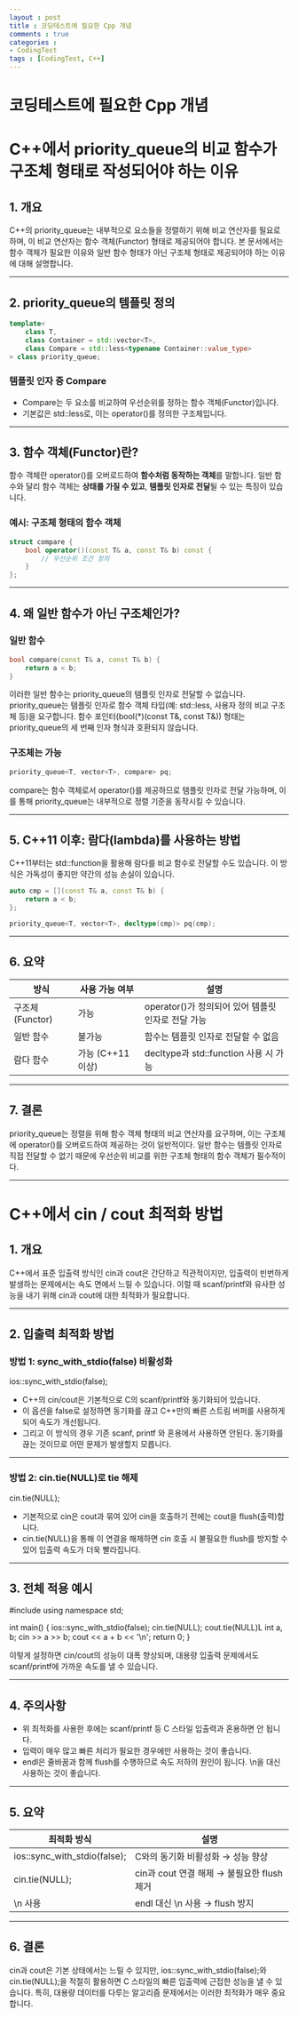 ```yaml
---
layout : post
title : 코딩테스트에 필요한 Cpp 개념
comments : true
categories : 
- CodingTest
tags : [CodingTest, C++]
---
```

# 코딩테스트에 필요한 Cpp 개념


# C++에서 priority_queue의 비교 함수가 구조체 형태로 작성되어야 하는 이유

## 1. 개요

C++의 priority_queue는 내부적으로 요소들을 정렬하기 위해 비교 연산자를 필요로 하며, 이 비교 연산자는 함수 객체(Functor) 형태로 제공되어야 합니다. 본 문서에서는 함수 객체가 필요한 이유와 일반 함수 형태가 아닌 구조체 형태로 제공되어야 하는 이유에 대해 설명합니다.

---

## 2. priority_queue의 템플릿 정의

```cpp
template<
    class T,
    class Container = std::vector<T>,
    class Compare = std::less<typename Container::value_type>
> class priority_queue;
```

### 템플릿 인자 중 Compare

- Compare는 두 요소를 비교하여 우선순위를 정하는 함수 객체(Functor)입니다.
- 기본값은 std::less<T>로, 이는 operator()를 정의한 구조체입니다.

---

## 3. 함수 객체(Functor)란?

함수 객체란 operator()를 오버로드하여 **함수처럼 동작하는 객체**를 말합니다. 일반 함수와 달리 함수 객체는 **상태를 가질 수 있고**, **템플릿 인자로 전달**될 수 있는 특징이 있습니다.

### 예시: 구조체 형태의 함수 객체

```cpp
struct compare {
    bool operator()(const T& a, const T& b) const {
        // 우선순위 조건 정의
    }
};
```

---

## 4. 왜 일반 함수가 아닌 구조체인가?

### 일반 함수

```cpp
bool compare(const T& a, const T& b) {
    return a < b;
}
```

이러한 일반 함수는 priority_queue의 템플릿 인자로 전달할 수 없습니다. priority_queue는 템플릿 인자로 함수 객체 타입(예: std::less<T>, 사용자 정의 비교 구조체 등)을 요구합니다. 함수 포인터(bool(*)(const T&, const T&)) 형태는 priority_queue의 세 번째 인자 형식과 호환되지 않습니다.

### 구조체는 가능

```cpp
priority_queue<T, vector<T>, compare> pq;
```

compare는 함수 객체로서 operator()를 제공하므로 템플릿 인자로 전달 가능하며, 이를 통해 priority_queue는 내부적으로 정렬 기준을 동작시킬 수 있습니다.

---

## 5. C++11 이후: 람다(lambda)를 사용하는 방법

C++11부터는 std::function을 활용해 람다를 비교 함수로 전달할 수도 있습니다. 이 방식은 가독성이 좋지만 약간의 성능 손실이 있습니다.

```cpp
auto cmp = [](const T& a, const T& b) {
    return a < b;
};

priority_queue<T, vector<T>, decltype(cmp)> pq(cmp);
```

---

## 6. 요약

| 방식            | 사용 가능 여부 | 설명 |
|----------------|----------------|------|
| 구조체 (Functor) | 가능         | operator()가 정의되어 있어 템플릿 인자로 전달 가능 |
| 일반 함수        | 불가능       | 함수는 템플릿 인자로 전달할 수 없음 |
| 람다 함수        | 가능 (C++11 이상) | decltype과 std::function 사용 시 가능 |

---

## 7. 결론

priority_queue는 정렬을 위해 함수 객체 형태의 비교 연산자를 요구하며, 이는 구조체에 operator()를 오버로드하여 제공하는 것이 일반적이다. 일반 함수는 템플릿 인자로 직접 전달할 수 없기 때문에 우선순위 비교를 위한 구조체 형태의 함수 객체가 필수적이다.

---

# C++에서 cin / cout 최적화 방법

## 1. 개요

C++에서 표준 입출력 방식인 cin과 cout은 간단하고 직관적이지만, 입출력이 빈번하게 발생하는 문제에서는 속도 면에서 느릴 수 있습니다. 이럴 때 scanf/printf와 유사한 성능을 내기 위해 cin과 cout에 대한 최적화가 필요합니다.

---

## 2. 입출력 최적화 방법

### 방법 1: sync_with_stdio(false) 비활성화

ios::sync_with_stdio(false);

- C++의 cin/cout은 기본적으로 C의 scanf/printf와 동기화되어 있습니다.
- 이 옵션을 false로 설정하면 동기화를 끊고 C++만의 빠른 스트림 버퍼를 사용하게 되어 속도가 개선됩니다.
- 그리고 이 방식의 경우 기존 scanf, printf 와 혼용에서 사용하면 안된다. 동기화를 끊는 것이므로 어떤 문제가 발생할지 모릅니다.
---

### 방법 2: cin.tie(NULL)로 tie 해제

cin.tie(NULL);

- 기본적으로 cin은 cout과 묶여 있어 cin을 호출하기 전에는 cout을 flush(출력)합니다.
- cin.tie(NULL)을 통해 이 연결을 해제하면 cin 호출 시 불필요한 flush를 방지할 수 있어 입출력 속도가 더욱 빨라집니다.

---

## 3. 전체 적용 예시

#include <iostream>
using namespace std;

int main() {
    ios::sync_with_stdio(false);
    cin.tie(NULL);
    cout.tie(NULL)L
    int a, b;
    cin >> a >> b;
    cout << a + b << '\n';
    return 0;
}

이렇게 설정하면 cin/cout의 성능이 대폭 향상되며, 대용량 입출력 문제에서도 scanf/printf에 가까운 속도를 낼 수 있습니다.


---

## 4. 주의사항

- 위 최적화를 사용한 후에는 scanf/printf 등 C 스타일 입출력과 혼용하면 안 됩니다.
- 입력이 매우 많고 빠른 처리가 필요한 경우에만 사용하는 것이 좋습니다.
- endl은 줄바꿈과 함께 flush를 수행하므로 속도 저하의 원인이 됩니다. \n을 대신 사용하는 것이 좋습니다.

---

## 5. 요약

| 최적화 방식              | 설명                                      |
|--------------------------|-------------------------------------------|
| ios::sync_with_stdio(false); | C와의 동기화 비활성화 → 성능 향상           |
| cin.tie(NULL);             | cin과 cout 연결 해제 → 불필요한 flush 제거 |
| \n 사용                   | endl 대신 \n 사용 → flush 방지         |

---

## 6. 결론

cin과 cout은 기본 상태에서는 느릴 수 있지만, ios::sync_with_stdio(false);와 cin.tie(NULL);을 적절히 활용하면 C 스타일의 빠른 입출력에 근접한 성능을 낼 수 있습니다. 특히, 대용량 데이터를 다루는 알고리즘 문제에서는 이러한 최적화가 매우 중요합니다.
